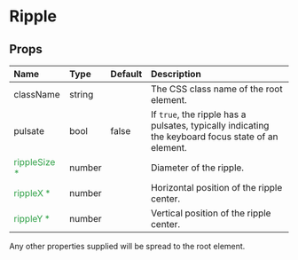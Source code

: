 Ripple
======



Props
-----

| Name | Type | Default | Description |
|:-----|:-----|:--------|:------------|
| className | string |  | The CSS class name of the root element. |
| pulsate | bool | false | If `true`, the ripple has a pulsates, typically indicating the keyboard focus state of an element. |
| <span style="color: #31a148">rippleSize *</span> | number |  | Diameter of the ripple. |
| <span style="color: #31a148">rippleX *</span> | number |  | Horizontal position of the ripple center. |
| <span style="color: #31a148">rippleY *</span> | number |  | Vertical position of the ripple center. |

Any other properties supplied will be spread to the root element.
